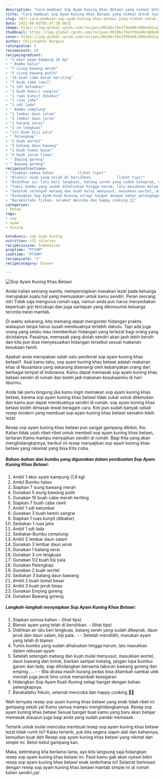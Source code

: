 ```yaml
---
description: "Cara membuat Sop Ayam Kuning Khas Betawi yang nikmat Untuk Jualan"
title: "Cara membuat Sop Ayam Kuning Khas Betawi yang nikmat Untuk Jualan"
slug: 1027-cara-membuat-sop-ayam-kuning-khas-betawi-yang-nikmat-untuk-jualan
date: 2021-06-03T05:47:29.663Z
image: https://img-global.cpcdn.com/recipes/d018bc78e379da08/680x482cq70/sop-ayam-kuning-khas-betawi-foto-resep-utama.jpg
thumbnail: https://img-global.cpcdn.com/recipes/d018bc78e379da08/680x482cq70/sop-ayam-kuning-khas-betawi-foto-resep-utama.jpg
cover: https://img-global.cpcdn.com/recipes/d018bc78e379da08/680x482cq70/sop-ayam-kuning-khas-betawi-foto-resep-utama.jpg
author: Christopher Burgess
ratingvalue: 5
reviewcount: 10
recipeingredient:
- "1 ekor ayam kampung 18 kg"
- " Bumbu halus"
- "7 siung bawang merah"
- "5 siung bawang putih"
- "10 buah cabe merah keriting"
- "7 buah cabe rawit"
- "1 sdt ketumbar"
- "3 buah kemiri sangrai"
- "1 ruas kunyit dibakar"
- "1 ruas jahe"
- "1 sdt lada"
- " Bumbu cemplung"
- "2 lembar daun salam"
- "3 lembar daun jeruk"
- "1 batang serai"
- "3 cm lengkuas"
- "1/2 buah biji pala"
- " Pelengkap"
- "2 buah wortel"
- "3 batang daun bawang"
- "2 buah tomat besar"
- "3 buah jeruk limau"
- " Emping goreng"
- " Bawang goreng"
recipeinstructions:
- "Siapkan semua bahan           (lihat tips)"
- "Blansir ayam yang telah di bersihkan.           (lihat tips)"
- "Didihkan air lalu beri lengkuas, batang sereh yang sudah dikeprak, daun jeruk dan daun salam, biji pala..   Setelah mendidih, masukan ayam yang telah di blansir."
- "Tumis bumbu yang sudah dihaluskan hingga harum, lalu masukkan dalam rebusan ayam"
- "Setelah setengah matang dan kuah mulai menyusut, masukkan wortel, daun bawang dan tomat, biarkan sampai matang, jangan lupa bumbui garam dan lada, siap dihidangkan bersama taburan bawang goreng dan emping.....  Bila dirasa masih kurang pedas bisa ditambah sambal ulek mentah juga jeruk limo untuk menambah kesegaran"
- "Hidangkan Sop Ayam Kuah Kuning selagi hangat dengan bahan pelengkapnya."
- "Barakallahu fiikum, selamat mencoba dan happy cooking 🤗😘"
categories:
- Resep
tags:
- sop
- ayam
- kuning

katakunci: sop ayam kuning 
nutrition: 132 calories
recipecuisine: Indonesian
preptime: "PT34M"
cooktime: "PT50M"
recipeyield: "1"
recipecategory: Dinner

---
```



![Sop Ayam Kuning Khas Betawi](https://img-global.cpcdn.com/recipes/d018bc78e379da08/680x482cq70/sop-ayam-kuning-khas-betawi-foto-resep-utama.jpg)

Andai kalian seorang wanita, mempersiapkan masakan lezat pada keluarga merupakan suatu hal yang memuaskan untuk kamu sendiri. Peran seorang istri Tidak saja mengurus rumah saja, namun anda pun harus menyediakan keperluan gizi tercukupi dan juga santapan yang dikonsumsi keluarga tercinta mesti mantab.

Di waktu  sekarang, kita memang dapat mengorder hidangan praktis walaupun tanpa harus susah membuatnya terlebih dahulu. Tapi ada juga orang yang selalu mau memberikan hidangan yang terlezat bagi orang yang dicintainya. Pasalnya, memasak yang diolah sendiri akan jauh lebih bersih dan kita pun bisa menyesuaikan hidangan tersebut sesuai makanan kesukaan famili. 



Apakah anda merupakan salah satu penikmat sop ayam kuning khas betawi?. Asal kamu tahu, sop ayam kuning khas betawi adalah makanan khas di Nusantara yang sekarang disenangi oleh kebanyakan orang dari berbagai tempat di Indonesia. Kamu dapat memasak sop ayam kuning khas betawi sendiri di rumah dan boleh jadi makanan kesukaanmu di hari liburmu.

Anda tak perlu bingung jika kamu ingin memakan sop ayam kuning khas betawi, karena sop ayam kuning khas betawi tidak sukar untuk ditemukan dan kamu pun dapat membuatnya sendiri di rumah. sop ayam kuning khas betawi boleh dimasak lewat beragam cara. Kini pun sudah banyak sekali resep modern yang membuat sop ayam kuning khas betawi semakin lebih lezat.

Resep sop ayam kuning khas betawi pun sangat gampang dibikin, lho. Kalian tidak usah ribet-ribet untuk membeli sop ayam kuning khas betawi, lantaran Kamu mampu menyajikan sendiri di rumah. Bagi Kita yang akan menghidangkannya, berikut ini resep menyajikan sop ayam kuning khas betawi yang nikamat yang bisa Kita coba.

<!--inarticleads1-->

##### Bahan-bahan dan bumbu yang digunakan dalam pembuatan Sop Ayam Kuning Khas Betawi:

1. Ambil 1 ekor ayam kampung (1,8 kg)
1. Ambil  Bumbu halus:
1. Siapkan 7 siung bawang merah
1. Gunakan 5 siung bawang putih
1. Gunakan 10 buah cabe merah keriting
1. Siapkan 7 buah cabe rawit
1. Ambil 1 sdt ketumbar
1. Gunakan 3 buah kemiri sangrai
1. Siapkan 1 ruas kunyit (dibakar)
1. Sediakan 1 ruas jahe
1. Ambil 1 sdt lada
1. Sediakan  Bumbu cemplung:
1. Ambil 2 lembar daun salam
1. Gunakan 3 lembar daun jeruk
1. Gunakan 1 batang serai
1. Gunakan 3 cm lengkuas
1. Gunakan 1/2 buah biji pala
1. Gunakan  Pelengkap:
1. Gunakan 2 buah wortel
1. Sediakan 3 batang daun bawang
1. Ambil 2 buah tomat besar
1. Ambil 3 buah jeruk limau
1. Gunakan  Emping goreng
1. Gunakan  Bawang goreng




<!--inarticleads2-->

##### Langkah-langkah menyiapkan Sop Ayam Kuning Khas Betawi:

1. Siapkan semua bahan -           (lihat tips)
1. Blansir ayam yang telah di bersihkan. -           (lihat tips)
1. Didihkan air lalu beri lengkuas, batang sereh yang sudah dikeprak, daun jeruk dan daun salam, biji pala..  -  - Setelah mendidih, masukan ayam yang telah di blansir.
1. Tumis bumbu yang sudah dihaluskan hingga harum, lalu masukkan dalam rebusan ayam
1. Setelah setengah matang dan kuah mulai menyusut, masukkan wortel, daun bawang dan tomat, biarkan sampai matang, jangan lupa bumbui garam dan lada, siap dihidangkan bersama taburan bawang goreng dan emping..... -  - Bila dirasa masih kurang pedas bisa ditambah sambal ulek mentah juga jeruk limo untuk menambah kesegaran
1. Hidangkan Sop Ayam Kuah Kuning selagi hangat dengan bahan pelengkapnya.
1. Barakallahu fiikum, selamat mencoba dan happy cooking 🤗😘




Wah ternyata resep sop ayam kuning khas betawi yang enak tidak ribet ini gampang sekali ya! Kamu semua mampu menghidangkannya. Resep sop ayam kuning khas betawi Sesuai banget buat kamu yang baru akan belajar memasak ataupun juga bagi anda yang sudah pandai memasak.

Tertarik untuk mulai mencoba membuat resep sop ayam kuning khas betawi lezat tidak rumit ini? Kalau tertarik, yuk kita segera siapin alat dan bahannya, kemudian buat deh Resep sop ayam kuning khas betawi yang nikmat dan simple ini. Betul-betul gampang kan. 

Maka, ketimbang kita berlama-lama, ayo kita langsung saja hidangkan resep sop ayam kuning khas betawi ini. Pasti kamu gak akan nyesel bikin resep sop ayam kuning khas betawi enak sederhana ini! Selamat berkreasi dengan resep sop ayam kuning khas betawi mantab simple ini di rumah kalian sendiri,ya!.

